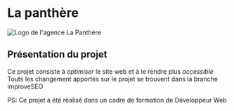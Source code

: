 # La panthère

![Logo de l'agence La Panthère](https://user.oc-static.com/upload/2022/02/16/16450043954887_cover%20small.png)

## Présentation du projet

Ce projet consiste à _optimiser_ le site web et à le rendre plus _accessible_
Touts les changement apportés sur le projet se trouvent dans la branche improveSEO

PS: Ce projet à été réalisé dans un cadre de formation de Développeur Web
